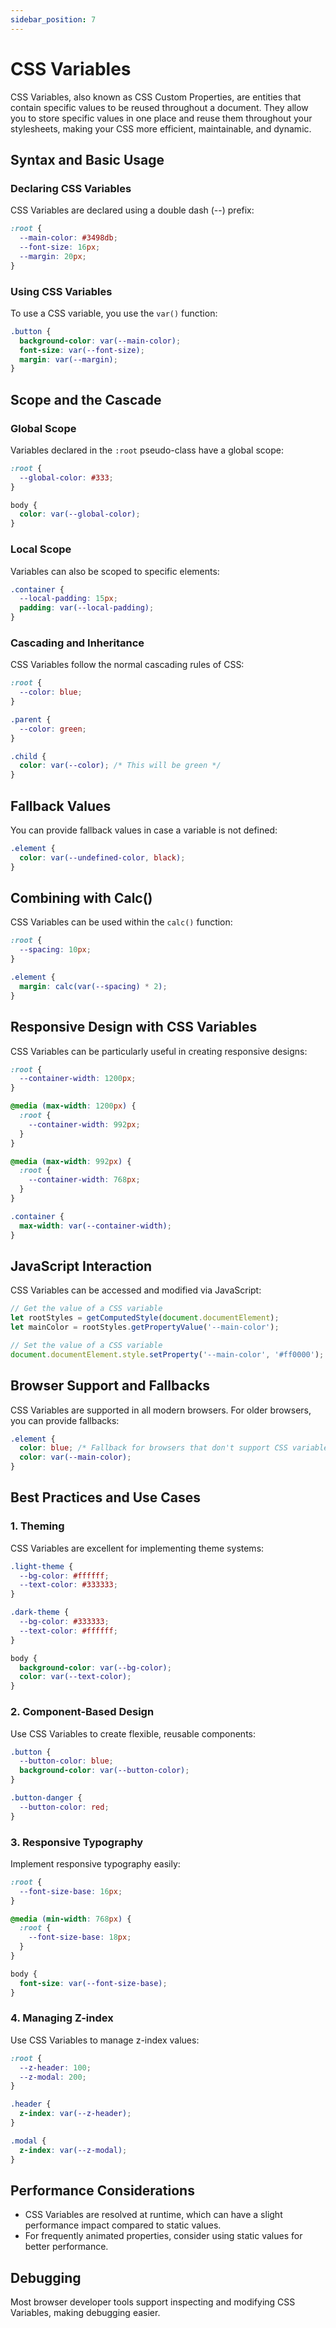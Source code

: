 ```yaml
---
sidebar_position: 7
---
```


# CSS Variables

CSS Variables, also known as CSS Custom Properties, are entities that contain specific values to be reused throughout a document. They allow you to store specific values in one place and reuse them throughout your stylesheets, making your CSS more efficient, maintainable, and dynamic.

## Syntax and Basic Usage

### Declaring CSS Variables

CSS Variables are declared using a double dash (--) prefix:

```css
:root {
  --main-color: #3498db;
  --font-size: 16px;
  --margin: 20px;
}
```

### Using CSS Variables

To use a CSS variable, you use the `var()` function:

```css
.button {
  background-color: var(--main-color);
  font-size: var(--font-size);
  margin: var(--margin);
}
```

## Scope and the Cascade

### Global Scope

Variables declared in the `:root` pseudo-class have a global scope:

```css
:root {
  --global-color: #333;
}

body {
  color: var(--global-color);
}
```

### Local Scope

Variables can also be scoped to specific elements:

```css
.container {
  --local-padding: 15px;
  padding: var(--local-padding);
}
```

### Cascading and Inheritance

CSS Variables follow the normal cascading rules of CSS:

```css
:root {
  --color: blue;
}

.parent {
  --color: green;
}

.child {
  color: var(--color); /* This will be green */
}
```

## Fallback Values

You can provide fallback values in case a variable is not defined:

```css
.element {
  color: var(--undefined-color, black);
}
```

## Combining with Calc()

CSS Variables can be used within the `calc()` function:

```css
:root {
  --spacing: 10px;
}

.element {
  margin: calc(var(--spacing) * 2);
}
```

## Responsive Design with CSS Variables

CSS Variables can be particularly useful in creating responsive designs:

```css
:root {
  --container-width: 1200px;
}

@media (max-width: 1200px) {
  :root {
    --container-width: 992px;
  }
}

@media (max-width: 992px) {
  :root {
    --container-width: 768px;
  }
}

.container {
  max-width: var(--container-width);
}
```

## JavaScript Interaction

CSS Variables can be accessed and modified via JavaScript:

```javascript
// Get the value of a CSS variable
let rootStyles = getComputedStyle(document.documentElement);
let mainColor = rootStyles.getPropertyValue('--main-color');

// Set the value of a CSS variable
document.documentElement.style.setProperty('--main-color', '#ff0000');
```

## Browser Support and Fallbacks

CSS Variables are supported in all modern browsers. For older browsers, you can provide fallbacks:

```css
.element {
  color: blue; /* Fallback for browsers that don't support CSS variables */
  color: var(--main-color);
}
```

## Best Practices and Use Cases

### 1. Theming

CSS Variables are excellent for implementing theme systems:

```css
.light-theme {
  --bg-color: #ffffff;
  --text-color: #333333;
}

.dark-theme {
  --bg-color: #333333;
  --text-color: #ffffff;
}

body {
  background-color: var(--bg-color);
  color: var(--text-color);
}
```

### 2. Component-Based Design

Use CSS Variables to create flexible, reusable components:

```css
.button {
  --button-color: blue;
  background-color: var(--button-color);
}

.button-danger {
  --button-color: red;
}
```

### 3. Responsive Typography

Implement responsive typography easily:

```css
:root {
  --font-size-base: 16px;
}

@media (min-width: 768px) {
  :root {
    --font-size-base: 18px;
  }
}

body {
  font-size: var(--font-size-base);
}
```

### 4. Managing Z-index

Use CSS Variables to manage z-index values:

```css
:root {
  --z-header: 100;
  --z-modal: 200;
}

.header {
  z-index: var(--z-header);
}

.modal {
  z-index: var(--z-modal);
}
```

## Performance Considerations

- CSS Variables are resolved at runtime, which can have a slight performance impact compared to static values.
- For frequently animated properties, consider using static values for better performance.

## Debugging

Most browser developer tools support inspecting and modifying CSS Variables, making debugging easier.
